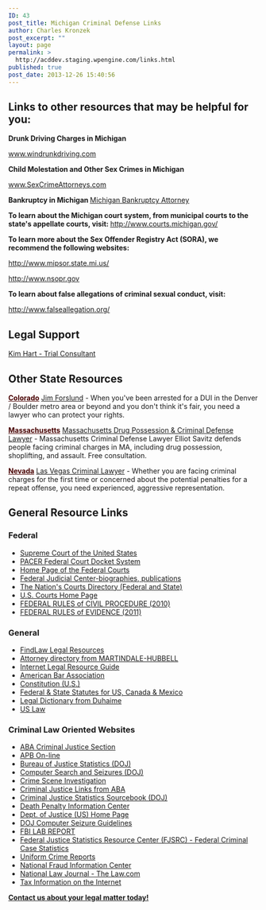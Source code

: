 ```yaml
---
ID: 43
post_title: Michigan Criminal Defense Links
author: Charles Kronzek
post_excerpt: ""
layout: page
permalink: >
  http://acddev.staging.wpengine.com/links.html
published: true
post_date: 2013-12-26 15:40:56
---
```

<h2>Links to other resources that may be helpful for you:</h2>
<b>Drunk Driving Charges in Michigan</b>

<span style="text-decoration: underline;"><a href="http://www.windrunkdriving.com/" target="_blank">www.windrunkdriving.com</a></span>

<b>Child Molestation and Other Sex Crimes in Michigan</b>

<span style="text-decoration: underline;"><a href="http://www.sexcrimeattorneys.com/" target="_blank">www.SexCrimeAttorneys.com</a></span>

<b>Bankruptcy in Michigan
</b>
<span style="text-decoration: underline;"><a href="http://www.michigandebtreliefattorneys.com/">Michigan Bankruptcy Attorney</a></span>

<b>To learn about the Michigan court system, from municipal courts to the state's appellate courts, visit:
</b><span style="text-decoration: underline;">
<a href="http://www.courts.michigan.gov/" target="_blank">http://www.courts.michigan.gov/</a>
</span>

<b>To learn more about the Sex Offender Registry Act (SORA), we recommend the following websites:</b>

<span style="text-decoration: underline;"> <a href="http://www.mipsor.state.mi.us/" target="_blank">http://www.mipsor.state.mi.us/</a></span>

<span style="text-decoration: underline;"> <a href="http://www.nsopr.gov/" target="_blank">http://www.nsopr.gov</a>
</span>

<b>To learn about false allegations of criminal sexual conduct, visit:</b>

<a href="http://www.falseallegation.org/" target="_blank">http://www.falseallegation.org/</a><b>
</b>
<h2>Legal Support</h2>
<a href="http://www.kimhart.com" target="_blank">Kim Hart - Trial Consultant</a>
<h2>Other State Resources</h2>
<b style="color: #480101; font-size: 14px;"><span style="text-decoration: underline;">Colorado</span></b>
<a href="http://www.colorado-dui.com" rel="nofollow">Jim Forslund</a> - When you've been arrested for a DUI in the Denver / Boulder metro area or beyond and you don't think it's fair, you need a lawyer who can protect your rights.

<b style="color: #480101; font-size: 14px;"><span style="text-decoration: underline;">Massachusetts</span></b>
<a href="http://www.masscriminaldefense.com" target="_blank">Massachusetts Drug Possession &amp; Criminal Defense Lawyer</a> - Massachusetts Criminal Defense Lawyer Elliot Savitz defends people facing criminal charges in MA, including drug possession, shoplifting, and assault. Free consultation.

<b style="color: #480101; font-size: 14px;"><span style="text-decoration: underline;">Nevada</span></b>
<a href="http://www.cicilianolawblog.com/" target="_blank">Las Vegas Criminal Lawyer</a> - Whether you are facing criminal charges for the first time or concerned about the potential penalties for a repeat offense, you need experienced, aggressive representation.
<h2>General Resource Links</h2>
<h3>Federal</h3>
<ul>
 	<li><a href="http://www.supremecourtus.gov/" target="_blank">Supreme Court of the United States</a></li>
 	<li><a href="http://pacer.psc.uscourts.gov/" target="_blank">PACER Federal Court Docket System</a></li>
 	<li><a href="http://www.uscourts.gov/" target="_blank">Home Page of the Federal Courts</a></li>
 	<li><a href="http://www.fjc.gov/" target="_blank">Federal Judicial Center-biographies, publications</a></li>
 	<li><a href="http://courts.net/" target="_blank">The Nation's Courts Directory (Federal and State)</a></li>
 	<li><a href="http://www.uscourts.gov/" target="_blank">U.S. Courts Home Page</a></li>
 	<li><a href="http://www.law.cornell.edu/rules/frcp" target="_blank">FEDERAL RULES of CIVIL PROCEDURE (2010)</a></li>
 	<li><a href="http://www.law.cornell.edu/rules/fre/overview.html" target="_blank">FEDERAL RULES of EVIDENCE (2011)</a></li>
</ul>
<h3>General</h3>
<ul>
 	<li><a href="http://www.findlaw.com/" target="_blank">FindLaw Legal Resources</a></li>
 	<li><a href="http://www.martindale.com/" target="_blank">Attorney directory from MARTINDALE-HUBBELL</a></li>
 	<li><a href="http://www.ilrg.com/" target="_blank">Internet Legal Resource Guide</a></li>
 	<li><a href="http://www.abanet.org/" target="_blank">American Bar Association</a></li>
 	<li><a href="http://www.law.cornell.edu/constitution/constitution.overview.html" target="_blank">Constitution (U.S.)</a></li> 	
 	<li><a href="http://www.lawsource.com/also/" target="_blank">Federal &amp; State Statutes for US, Canada &amp; Mexico</a></li>
 	<li><a href="http://www.duhaime.org/diction.htm" target="_blank">Legal Dictionary from Duhaime</a></li>
 	<li><a href="http://uslaw.com/" target="_blank">US Law</a></li>
</ul>
<h3>Criminal Law Oriented Websites</h3>
<ul>
 	<li><a href="http://www.abanet.org/crimjust/home.html" target="_blank">ABA Criminal Justice Section</a></li>
 	<li><a href="http://www.apbonline.com/" target="_blank">APB On-line</a></li>
 	<li><a href="https://www.bjs.gov" target="_blank">Bureau of Justice Statistics (DOJ)</a></li>
 	<li><a href="http://acddev.staging.wpengine.com/about-us.html" target="_blank">Computer Search and Seizures (DOJ)</a></li>
 	<li><a href="http://www.crime-scene-investigator.net/index.html" target="_blank">Crime Scene Investigation</a></li>
 	<li><a href="http://www.abanet.org/crimjust/links.html" target="_blank">Criminal Justice Links from ABA</a></li>
 	<li><a href="http://www.albany.edu/sourcebook/" target="_blank">Criminal Justice Statistics Sourcebook (DOJ)</a></li>
 	<li><a href="http://www.deathpenaltyinfo.org/" target="_blank">Death Penalty Information Center</a></li>
 	<li><a href="http://www.usdoj.gov/" target="_blank">Dept. of Justice (US) Home Page</a></li>
 	<li><a title="DOJ Computer Seizure Guidelines" href="http://www.justice.gov/criminal/cybercrime/docs/ssmanual2009.pdf" target="_blank">DOJ Computer Seizure Guidelines</a></li>
 	<li><a href="http://www.criminaljustice.org/MEDIA/fbilabreport/fbil1toc.htm" target="_blank">FBI LAB REPORT</a></li>
 	<li><a href="http://www.bjs.gov/fjsrc/index.cfm?p=about_fjsp" target="_blank">Federal Justice Statistics Resource Center (FJSRC) - Federal Criminal Case Statistics</a></li>
 	<li><a title="FBI Uniform Crime Reports" href="http://www.fbi.gov/about-us/cjis/ucr/ucr" target="_blank">Uniform Crime Reports</a></li>
 	<li><a title="National Fraud Information Center" href="http://www.fraud.org" target="_blank">National Fraud Information Center</a></li>
 	<li><a href="http://www.law.com/" target="_blank">National Law Journal - The Law.com</a></li>
 	<li><a href="http://www.taxresources.com/" target="_blank">Tax Information on the Internet</a></li>
</ul>
<a href="http://acddev.staging.wpengine.com/contact-us.html"><b>Contact us about your legal matter today!</b></a>